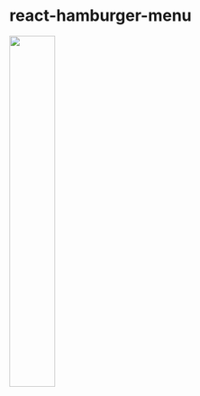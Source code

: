 # react-hamburger-menu

<img src="http://cinarr.com/demo_images/hamburger_v1.PNG" style="height:40%" />
